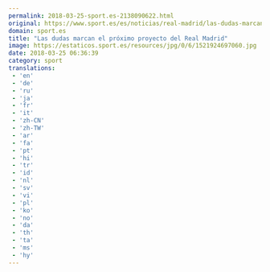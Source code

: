 ```yaml
---
permalink: 2018-03-25-sport.es-2138090622.html
original: https://www.sport.es/es/noticias/real-madrid/las-dudas-marcan-proximo-proyecto-del-real-madrid-6714231?utm_source=rss-noticias&utm_medium=feed&utm_campaign=real-madrid
domain: sport.es
title: "Las dudas marcan el próximo proyecto del Real Madrid"
image: https://estaticos.sport.es/resources/jpg/0/6/1521924697060.jpg
date: 2018-03-25 06:36:39
category: sport
translations: 
 - 'en'
 - 'de'
 - 'ru'
 - 'ja'
 - 'fr'
 - 'it'
 - 'zh-CN'
 - 'zh-TW'
 - 'ar'
 - 'fa'
 - 'pt'
 - 'hi'
 - 'tr'
 - 'id'
 - 'nl'
 - 'sv'
 - 'vi'
 - 'pl'
 - 'ko'
 - 'no'
 - 'da'
 - 'th'
 - 'ta'
 - 'ms'
 - 'hy'
---
```


